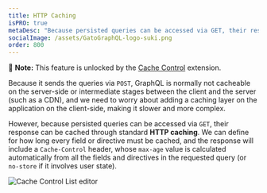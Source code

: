 ```yaml
---
title: HTTP Caching
isPRO: true
metaDesc: "Because persisted queries can be accessed via GET, their response can be cached through standard HTTP caching."
socialImage: /assets/GatoGraphQL-logo-suki.png
order: 800
---
```


📣 **Note:** This feature is unlocked by the [Cache Control](../../../extensions/cache-control/) extension.

Because it sends the queries via `POST`, GraphQL is normally not cacheable on the server-side or intermediate stages between the client and the server (such as a CDN), and we need to worry about adding a caching layer on the application on the client-side, making it slower and more complex.

However, because persisted queries can be accessed via `GET`, their response can be cached through standard **HTTP caching**. We can define for how long every field or directive must be cached, and the response will include a `Cache-Control` header, whose `max-age` value is calculated automatically from all the fields and directives in the requested query (or `no-store` if it involves user state).

![Cache Control List editor](/assets/extensions/upstream-pro/cache-control-list.png "Cache Control List editor")
